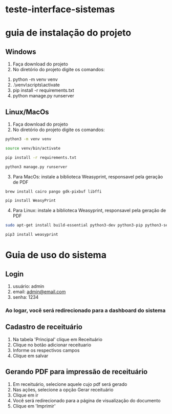 # teste-interface-sistemas

# guia de instalação do projeto

## Windows
1. Faça download do projeto
2. No diretório do projeto digite os comandos:
<ol>
    <li>python -m venv venv</li>
    <li>.\venv\scripts\activate</li>
    <li>pip install -r requirements.txt</li>
    <li>python manage.py runserver </li>
</ol>


## Linux/MacOs
1. Faça download do projeto
2. No diretório do projeto digite os comandos:

```sh 
python3 -m venv venv
```
```sh 
source venv/bin/activate
```
```sh 
pip install -r requirements.txt
```
```sh 
python3 manage.py runserver
```


3. Para MacOs: instale a biblioteca Weasyprint, responsavel pela geração de PDF

```sh
brew install cairo pango gdk-pixbuf libffi
```
```sh
pip install WeasyPrint
```
 

4. Para Linux: instale a biblioteca Weasyprint, responsavel pela geração de PDF
```sh 
sudo apt-get install build-essential python3-dev python3-pip python3-setuptools python3-wheel python3-cffi libcairo2 libpango-1.0-0 libpangocairo-1.0-0 libgdk-pixbuf2.0-0 libffi-dev shared-mime-info
```

```sh 
pip3 install weasyprint
``` 


# Guia de uso do sistema

## Login

1. usuário: admin
2. email: admin@email.com
3. senha: 1234

### Ao logar, você será redirecionado para a dashboard do sistema

## Cadastro de receituário

1. Na tabela 'Principal' clique em Receituário
2. Clique no botão adicionar receituario
3. Informe os respectivos campos
4. Clique em salvar

## Gerando PDF para impressão de receituário
1. Em receituário, selecione aquele cujo pdf será gerado
2. Nas ações, selecione a opção Gerar receituário
3. Clique em ir
4. Você será redirecionado para a página de visualização do documento
5. Clique em 'Imprimir'


